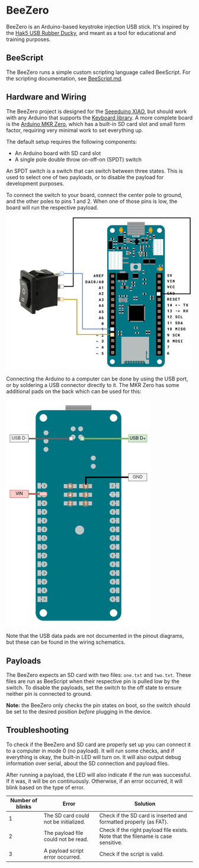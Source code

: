 # BeeZero

BeeZero is an Arduino-based keystroke injection USB stick.
It's inspired by the [Hak5 USB Rubber Ducky],
and meant as a tool for educational and training purposes.

## BeeScript

The BeeZero runs a simple custom scripting language called BeeScript.
For the scripting documentation, see [BeeScript.md](BeeScript.md).

## Hardware and Wiring

The BeeZero project is designed for the [Seeeduino XIAO],
but should work with any Arduino that supports the [Keyboard library].
A more complete board is the [Arduino MKR Zero],
which has a built-in SD card slot and small form factor,
requiring very minimal work to set everything up.

The default setup requires the following components:

- An Arduino board with SD card slot
- A single pole double throw on-off-on (SPDT) switch

An SPDT switch is a switch that can switch between three states.
This is used to select one of two payloads,
or to disable the payload for development purposes.

To connect the switch to your board, connect the center pole to ground,
and the other poles to pins 1 and 2.
When one of those pins is low, the board will run the respective payload.

![Wiring diagram](images/wiring.png)

Connecting the Arduino to a computer can be done by using the USB port,
or by soldering a USB connector directly to it.
The MKR Zero has some additional pads on the back which can be used for this:

![Backside wiring diagram](images/wiring-back.png)

Note that the USB data pads are not documented in the pinout diagrams,
but these can be found in the wiring schematics.

## Payloads

The BeeZero expects an SD card with two files: `one.txt` and `two.txt`.
These files are run as BeeScript when their respective pin is pulled low by the switch.
To disable the payloads, set the switch to the off state to ensure neither pin is connected to ground.

**Note:** the BeeZero only checks the pin states on boot,
so the switch should be set to the desired position _before_ plugging in the device.

## Troubleshooting

To check if the BeeZero and SD card are properly set up you can connect it to a computer in mode 0 (no payload).
It will run some checks, and if everything is okay, the built-in LED will turn on.
It will also output debug information over serial, about the SD connection and payload files.

After running a payload, the LED will also indicate if the run was successful.
If it was, it will be on continuously.
Otherwise, if an error occurred, it will blink based on the type of error.

| Number of blinks | Error                                 | Solution                                                                          |
|------------------|---------------------------------------|-----------------------------------------------------------------------------------|
| 1                | The SD card could not be initialized. | Check if the SD card is inserted and formatted properly (as FAT).                 |
| 2                | The payload file could not be read.   | Check if the right payload file exists. Note that the filename is case sensitive. |
| 3                | A payload script error occurred.      | Check if the script is valid.                                                     |

[Hak5 USB Rubber Ducky]: https://docs.hak5.org/hak5-usb-rubber-ducky

[Seeeduino XIAO]: https://www.seeedstudio.com/Seeeduino-XIAO-Arduino-Microcontroller-SAMD21-Cortex-M0+-p-4426.html

[Arduino MKR Zero]: https://docs.arduino.cc/hardware/mkr-zero

[Keyboard library]: https://www.arduino.cc/reference/en/language/functions/usb/keyboard
